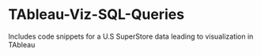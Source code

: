 # TAbleau-Viz-SQL-Queries
Includes code snippets for a U.S SuperStore data leading to visualization in TAbleau

